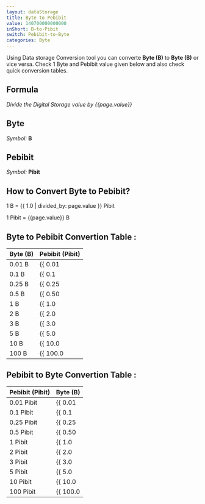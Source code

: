 ```yaml
---
layout: dataStorage
title: Byte to Pebibit
value: 140700000000000
inShort: B-to-Pibit
switch: Pebibit-to-Byte
categories: Byte
---
```


Using Data storage Conversion tool you can converte **Byte (B)** to **Byte (B)** or vice versa. Check 1 Byte and Pebibit value given below and also check quick conversion tables.

## Formula
*Divide the Digital Storage value by {{page.value}}*

## Byte
*Symbol:* **B**

## Pebibit
*Symbol:* **Pibit**

## How to Convert Byte to Pebibit?

1 B = {{ 1.0 | divided_by: page.value }} Pibit

1 Pibit = {{page.value}} B


## Byte to Pebibit Convertion Table :

| Byte (B) | Pebibit (Pibit) |
| ---- | ---- |
| 0.01 B | {{ 0.01 | divided_by: page.value | round: 12 }} Pibit |
| 0.1 B | {{ 0.1 | divided_by: page.value | round: 12 }} Pibit |
| 0.25 B | {{ 0.25 | divided_by: page.value | round: 12 }} Pibit |
| 0.5 B | {{ 0.50 | divided_by: page.value | round: 12 }} Pibit |
| 1 B | {{ 1.0 | divided_by: page.value | round: 12 }} Pibit |
| 2 B | {{ 2.0 | divided_by: page.value | round: 12 }} Pibit |
| 3 B | {{ 3.0 | divided_by: page.value | round: 12 }} Pibit |
| 5 B | {{ 5.0 | divided_by: page.value | round: 12 }} Pibit |
| 10 B | {{ 10.0 | divided_by: page.value | round: 12 }} Pibit |
| 100 B | {{ 100.0 | divided_by: page.value | round: 12 }} Pibit |

## Pebibit to Byte Convertion Table :

| Pebibit (Pibit) | Byte (B) |
| ---- | ---- |
| 0.01 Pibit | {{ 0.01 | times: page.value | round: 12 }} B |
| 0.1 Pibit | {{ 0.1 | times: page.value | round: 12 }} B |
| 0.25 Pibit | {{ 0.25 | times: page.value | round: 12 }} B |
| 0.5 Pibit | {{ 0.50 | times: page.value | round: 12 }} B |
| 1 Pibit | {{ 1.0 | times: page.value | round: 12 }} B |
| 2 Pibit | {{ 2.0 | times: page.value | round: 12 }} B |
| 3 Pibit | {{ 3.0 | times: page.value | round: 12 }} B |
| 5 Pibit | {{ 5.0 | times: page.value | round: 12 }} B |
| 10 Pibit | {{ 10.0 | times: page.value | round: 12 }} B |
| 100 Pibit | {{ 100.0 | times: page.value | round: 12 }} B |


<script>
document.getElementById('selectInput')[1].selected = true
document.getElementById('selectOutput')[19].selected = true
</script>
